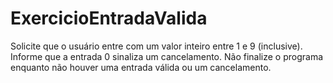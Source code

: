 # ExercicioEntradaValida
Solicite que o usuário entre com um valor inteiro entre 1 e 9 (inclusive). Informe que a entrada 0 sinaliza um cancelamento. Não finalize o programa enquanto não houver uma entrada válida ou um cancelamento.
